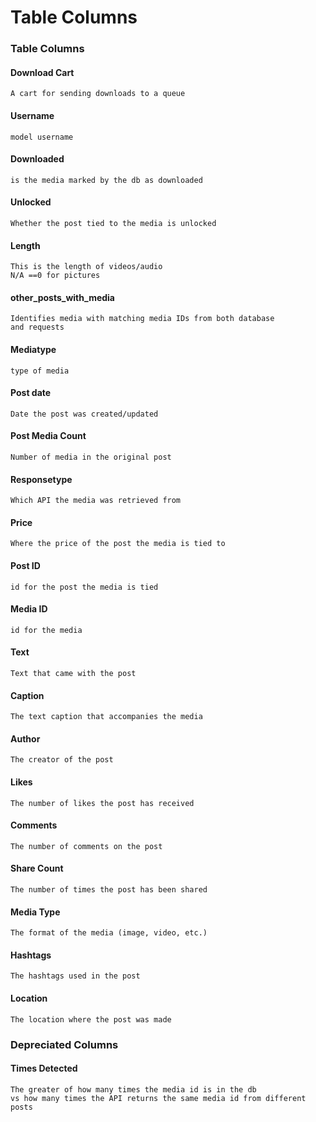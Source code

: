 # Table Columns

### Table Columns

#### Download Cart&#x20;

```
A cart for sending downloads to a queue
```

#### Username

```
model username
```

#### Downloaded

```
is the media marked by the db as downloaded
```

#### Unlocked

```
Whether the post tied to the media is unlocked
```

#### Length

```
This is the length of videos/audio
N/A ==0 for pictures
```

#### other\_posts\_with\_media

```
Identifies media with matching media IDs from both database 
and requests
```

#### Mediatype

```
type of media
```

#### Post date

```
Date the post was created/updated
```

#### Post Media Count

```
Number of media in the original post
```

#### Responsetype

```
Which API the media was retrieved from
```

#### Price

```
Where the price of the post the media is tied to
```

#### Post ID

```
id for the post the media is tied
```

#### Media ID

```
id for the media
```

#### Text

```
Text that came with the post
```

#### Caption

```
The text caption that accompanies the media
```

#### Author

```
The creator of the post
```

#### Likes

```
The number of likes the post has received
```

#### Comments

```
The number of comments on the post
```

#### Share Count

```
The number of times the post has been shared
```

#### Media Type

```
The format of the media (image, video, etc.)
```

#### Hashtags

```
The hashtags used in the post
```

#### Location

```
The location where the post was made
```

### Depreciated  Columns

#### Times Detected

```
The greater of how many times the media id is in the db 
vs how many times the API returns the same media id from different posts
```
